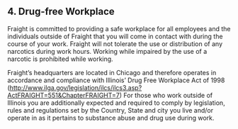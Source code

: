 ## 4. Drug-free Workplace

Fraight is committed to providing a safe workplace for all employees and the individuals outside of Fraight that you will come in contact with during the course of your work. Fraight will not tolerate the use or distribution of any narcotics during work hours. Working while impaired by the use of a narcotic is prohibited while working.

Fraight’s headquarters are located in Chicago and therefore operates in accordance and compliance with Illinois’ Drug Free Workplace Act of 1998 (http://www.ilga.gov/legislation/ilcs/ilcs3.asp?ActFRAIGHT=551&ChapterFRAIGHT=7)
For those who work outside of Illinois you are additionally expected and required to comply by legislation, rules and regulations set by the Country, State and city you live and/or operate in as it pertains to substance abuse and drug use during work.
